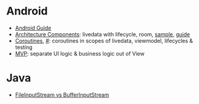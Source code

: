 # Android

- [Android Guide](https://developer.android.com/guide)
- [Architecture Components](https://www.youtube.com/watch?v=FrteWKKVyzI): livedata with lifecycle, room, [sample](https://github.com/android/architecture-components-samples), [guide](https://developer.android.com/jetpack/guide)
- [Coroutines](https://www.youtube.com/watch?v=BOHK_w09pVA), [#](https://www.youtube.com/watch?v=ZTDXo0-SKuU): coroutines in scopes of livedata, viewmodel, lifecycles & testing
- [MVP](https://antonioleiva.com/mvp-android/): separate UI logic & business logic out of View

# Java

- [FileInputStream vs BufferInputStream](https://bit.ly/34V3Fbp)
